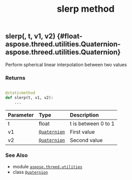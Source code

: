 ﻿---
title: slerp method
second_title: Aspose.3D for Python via .NET API References
description: 
type: docs
weight: 120
url: /python-net/aspose.threed.utilities/quaternion/slerp/
is_root: false
---

## slerp(, t, v1, v2) {#float-aspose.threed.utilities.Quaternion-aspose.threed.utilities.Quaternion}

Perform spherical linear interpolation between two values


### Returns 





```python

@staticmethod
def slerp(t, v1, v2):
    ...
```


| Parameter | Type | Description |
| :- | :- | :- |
| t | float | t is between 0 to 1 |
| v1 | [`Quaternion`](/3d/python-net/aspose.threed.utilities/quaternion) | First value |
| v2 | [`Quaternion`](/3d/python-net/aspose.threed.utilities/quaternion) | Second value |



### See Also
* module [`aspose.threed.utilities`](../../)
* class [`Quaternion`](/3d/python-net/aspose.threed.utilities/quaternion)
